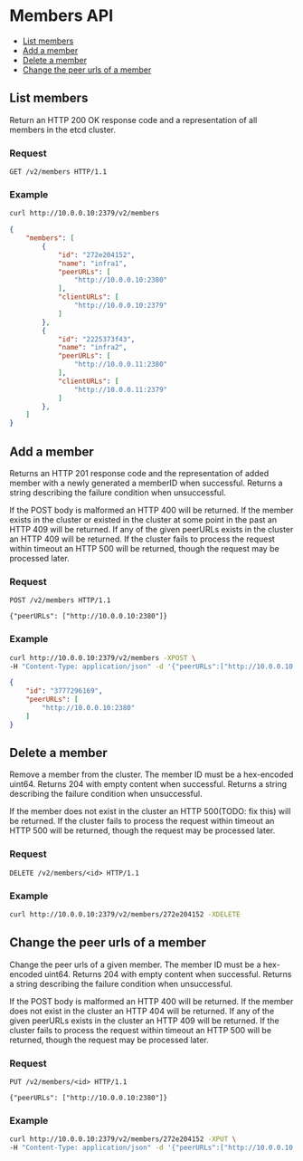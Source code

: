 # Members API

* [List members](#list-members)
* [Add a member](#add-a-member)
* [Delete a member](#delete-a-member)
* [Change the peer urls of a member](#change-the-peer-urls-of-a-member)

## List members

Return an HTTP 200 OK response code and a representation of all members in the etcd cluster.

### Request

```
GET /v2/members HTTP/1.1
```

### Example

```sh
curl http://10.0.0.10:2379/v2/members
```

```json
{
    "members": [
        {
            "id": "272e204152",
            "name": "infra1",
            "peerURLs": [
                "http://10.0.0.10:2380"
            ],
            "clientURLs": [
                "http://10.0.0.10:2379"
            ]
        },
        {
            "id": "2225373f43",
            "name": "infra2",
            "peerURLs": [
                "http://10.0.0.11:2380"
            ],
            "clientURLs": [
                "http://10.0.0.11:2379"
            ]
        },
    ]
}
```

## Add a member

Returns an HTTP 201 response code and the representation of added member with a newly generated a memberID when successful. Returns a string describing the failure condition when unsuccessful. 

If the POST body is malformed an HTTP 400 will be returned. If the member exists in the cluster or existed in the cluster at some point in the past an HTTP 409 will be returned. If any of the given peerURLs exists in the cluster an HTTP 409 will be returned. If the cluster fails to process the request within timeout an HTTP 500 will be returned, though the request may be processed later.

### Request

```
POST /v2/members HTTP/1.1

{"peerURLs": ["http://10.0.0.10:2380"]}
```

### Example

```sh
curl http://10.0.0.10:2379/v2/members -XPOST \
-H "Content-Type: application/json" -d '{"peerURLs":["http://10.0.0.10:2380"]}'
```

```json
{
    "id": "3777296169",
    "peerURLs": [
        "http://10.0.0.10:2380"
    ]
}
```

## Delete a member

Remove a member from the cluster. The member ID must be a hex-encoded uint64.
Returns 204 with empty content when successful. Returns a string describing the failure condition when unsuccessful. 

If the member does not exist in the cluster an HTTP 500(TODO: fix this) will be returned. If the cluster fails to process the request within timeout an HTTP 500 will be returned, though the request may be processed later.

### Request

```
DELETE /v2/members/<id> HTTP/1.1
```

### Example

```sh
curl http://10.0.0.10:2379/v2/members/272e204152 -XDELETE
```

## Change the peer urls of a member

Change the peer urls of a given member. The member ID must be a hex-encoded uint64. Returns 204 with empty content when successful. Returns a string describing the failure condition when unsuccessful.

If the POST body is malformed an HTTP 400 will be returned. If the member does not exist in the cluster an HTTP 404 will be returned. If any of the given peerURLs exists in the cluster an HTTP 409 will be returned. If the cluster fails to process the request within timeout an HTTP 500 will be returned, though the request may be processed later.

### Request

```
PUT /v2/members/<id> HTTP/1.1

{"peerURLs": ["http://10.0.0.10:2380"]}
```

### Example

```sh
curl http://10.0.0.10:2379/v2/members/272e204152 -XPUT \
-H "Content-Type: application/json" -d '{"peerURLs":["http://10.0.0.10:2380"]}'
```
